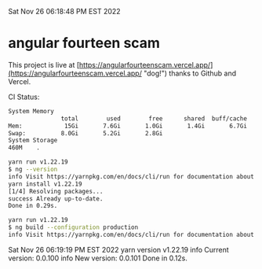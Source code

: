 Sat Nov 26 06:18:48 PM EST 2022

# angular fourteen scam


This project is live at [https://angularfourteenscam.vercel.app/](https://angularfourteenscam.vercel.app/ "dog!") thanks to Github and Vercel.

CI Status: 

```bash
System Memory
               total        used        free      shared  buff/cache   available
Mem:            15Gi       7.6Gi       1.0Gi       1.4Gi       6.7Gi       6.0Gi
Swap:          8.0Gi       5.2Gi       2.8Gi
System Storage
460M	.
```
```bash
yarn run v1.22.19
$ ng --version
info Visit https://yarnpkg.com/en/docs/cli/run for documentation about this command.
yarn install v1.22.19
[1/4] Resolving packages...
success Already up-to-date.
Done in 0.29s.
```
```bash
yarn run v1.22.19
$ ng build --configuration production
info Visit https://yarnpkg.com/en/docs/cli/run for documentation about this command.
```
Sat Nov 26 06:19:19 PM EST 2022
yarn version v1.22.19
info Current version: 0.0.100
info New version: 0.0.101
Done in 0.12s.
